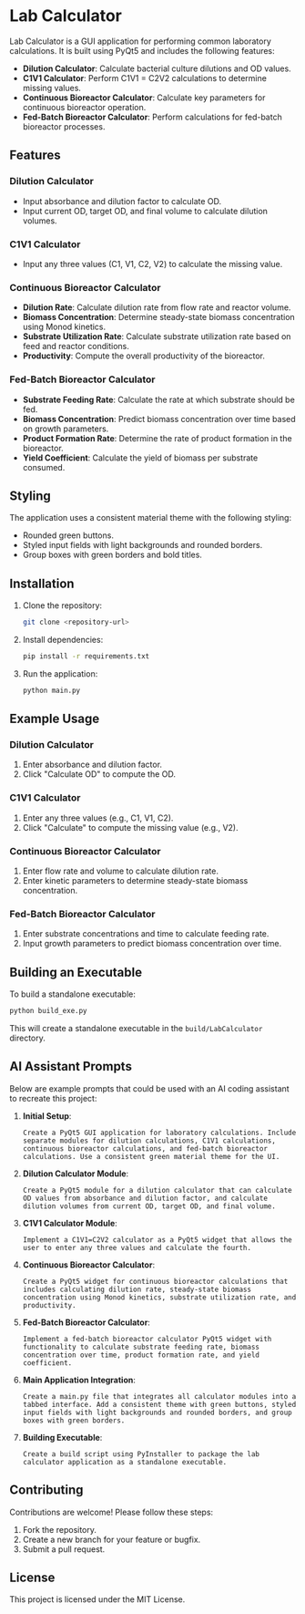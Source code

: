 # Lab Calculator

Lab Calculator is a GUI application for performing common laboratory calculations. It is built using PyQt5 and includes the following features:

- **Dilution Calculator**: Calculate bacterial culture dilutions and OD values.
- **C1V1 Calculator**: Perform C1V1 = C2V2 calculations to determine missing values.
- **Continuous Bioreactor Calculator**: Calculate key parameters for continuous bioreactor operation.
- **Fed-Batch Bioreactor Calculator**: Perform calculations for fed-batch bioreactor processes.

## Features

### Dilution Calculator
- Input absorbance and dilution factor to calculate OD.
- Input current OD, target OD, and final volume to calculate dilution volumes.

### C1V1 Calculator
- Input any three values (C1, V1, C2, V2) to calculate the missing value.

### Continuous Bioreactor Calculator
- **Dilution Rate**: Calculate dilution rate from flow rate and reactor volume.
- **Biomass Concentration**: Determine steady-state biomass concentration using Monod kinetics.
- **Substrate Utilization Rate**: Calculate substrate utilization rate based on feed and reactor conditions.
- **Productivity**: Compute the overall productivity of the bioreactor.

### Fed-Batch Bioreactor Calculator
- **Substrate Feeding Rate**: Calculate the rate at which substrate should be fed.
- **Biomass Concentration**: Predict biomass concentration over time based on growth parameters.
- **Product Formation Rate**: Determine the rate of product formation in the bioreactor.
- **Yield Coefficient**: Calculate the yield of biomass per substrate consumed.

## Styling
The application uses a consistent material theme with the following styling:
- Rounded green buttons.
- Styled input fields with light backgrounds and rounded borders.
- Group boxes with green borders and bold titles.

## Installation
1. Clone the repository:
   ```bash
   git clone <repository-url>
   ```
2. Install dependencies:
   ```bash
   pip install -r requirements.txt
   ```
3. Run the application:
   ```bash
   python main.py
   ```

## Example Usage
### Dilution Calculator
1. Enter absorbance and dilution factor.
2. Click "Calculate OD" to compute the OD.

### C1V1 Calculator
1. Enter any three values (e.g., C1, V1, C2).
2. Click "Calculate" to compute the missing value (e.g., V2).

### Continuous Bioreactor Calculator
1. Enter flow rate and volume to calculate dilution rate.
2. Enter kinetic parameters to determine steady-state biomass concentration.

### Fed-Batch Bioreactor Calculator
1. Enter substrate concentrations and time to calculate feeding rate.
2. Input growth parameters to predict biomass concentration over time.

## Building an Executable
To build a standalone executable:
```bash
python build_exe.py
```
This will create a standalone executable in the `build/LabCalculator` directory.

## AI Assistant Prompts
Below are example prompts that could be used with an AI coding assistant to recreate this project:

1. **Initial Setup**:
   ```
   Create a PyQt5 GUI application for laboratory calculations. Include separate modules for dilution calculations, C1V1 calculations, continuous bioreactor calculations, and fed-batch bioreactor calculations. Use a consistent green material theme for the UI.
   ```

2. **Dilution Calculator Module**:
   ```
   Create a PyQt5 module for a dilution calculator that can calculate OD values from absorbance and dilution factor, and calculate dilution volumes from current OD, target OD, and final volume.
   ```

3. **C1V1 Calculator Module**:
   ```
   Implement a C1V1=C2V2 calculator as a PyQt5 widget that allows the user to enter any three values and calculate the fourth.
   ```

4. **Continuous Bioreactor Calculator**:
   ```
   Create a PyQt5 widget for continuous bioreactor calculations that includes calculating dilution rate, steady-state biomass concentration using Monod kinetics, substrate utilization rate, and productivity.
   ```

5. **Fed-Batch Bioreactor Calculator**:
   ```
   Implement a fed-batch bioreactor calculator PyQt5 widget with functionality to calculate substrate feeding rate, biomass concentration over time, product formation rate, and yield coefficient.
   ```

6. **Main Application Integration**:
   ```
   Create a main.py file that integrates all calculator modules into a tabbed interface. Add a consistent theme with green buttons, styled input fields with light backgrounds and rounded borders, and group boxes with green borders.
   ```

7. **Building Executable**:
   ```
   Create a build script using PyInstaller to package the lab calculator application as a standalone executable.
   ```

## Contributing
Contributions are welcome! Please follow these steps:
1. Fork the repository.
2. Create a new branch for your feature or bugfix.
3. Submit a pull request.

## License
This project is licensed under the MIT License.